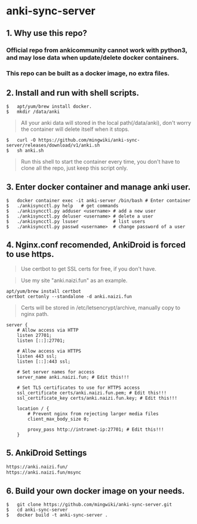 # anki-sync-server

## 1. Why use this repo?

### Official repo from ankicommunity cannot work with python3, and may lose data when update/delete docker containers.

### This repo can be built as a docker image, no extra files.

## 2. Install and run with shell scripts.

``` shell
$   apt/yum/brew install docker. 
$   mkdir /data/anki
```

> All your anki data will stored in the local path(/data/anki), don't worry the container will delete itself when it stops.

``` shell
$   curl -O https://github.com/mingwiki/anki-sync-server/releases/download/v1/anki.sh
$   sh anki.sh
```

> Run this shell to start the container every time, you don't have to clone all the repo, just keep this script only.

## 3. Enter docker container and manage anki user.

```shell
$   docker container exec -it anki-server /bin/bash # Enter container
$   ./ankisyncctl.py help   # get commands
$   ./ankisyncctl.py adduser <username> # add a new user
$   ./ankisyncctl.py deluser <username> # delete a user
$   ./ankisyncctl.py lsuser             # list users
$   ./ankisyncctl.py passwd <username>  # change password of a user
```

## 4. Nginx.conf recomended, AnkiDroid is forced to use https.

> Use certbot to get SSL certs for free, if you don't have.

> Use my site "anki.naizi.fun" as an example.

``` shell
apt/yum/brew install certbot
certbot certonly --standalone -d anki.naizi.fun
```

> Certs will be stored in /etc/letsencrypt/archive, manually copy to nginx path.

``` nginx
server {
    # Allow access via HTTP
    listen 27701;
    listen [::]:27701;

    # Allow access via HTTPS
    listen 443 ssl;
    listen [::]:443 ssl;

    # Set server names for access
    server_name anki.naizi.fun; # Edit this!!!

    # Set TLS certificates to use for HTTPS access
    ssl_certificate certs/anki.naizi.fun.pem; # Edit this!!!
    ssl_certificate_key certs/anki.naizi.fun.key; # Edit this!!!

    location / {
        # Prevent nginx from rejecting larger media files
        client_max_body_size 0;

        proxy_pass http://intranet-ip:27701; # Edit this!!!
    }
```

## 5. AnkiDroid Settings

``` txt
https://anki.naizi.fun/
https://anki.naizi.fun/msync
```

## 6. Build your own docker image on your needs.

``` shell
$   git clone https://github.com/mingwiki/anki-sync-server.git
$   cd anki-sync-server
$   docker build -t anki-sync-server .
```